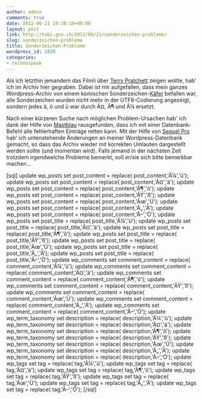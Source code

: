 ```yaml
---
author: admin
comments: true
date: 2012-06-21 19:38:19+00:00
layout: post
link: http://habi.gna.ch/2012/06/21/sonderzeichen-probleme/
slug: sonderzeichen-probleme
title: Sonderzeichen-Probleme
wordpress_id: 2820
categories:
- technospeak
---
```


Als ich letzthin jemandem das Filmli über [Terry Pratchett](http://habi.gna.ch/2011/12/08/sir-terry-pratched-will-sterben/) zeigen wollte, hab' ich im Archiv hier gegraben. Dabei ist mir aufgefallen, dass mein ganzes Wordpress-Archiv von einem komischen Sonderzeichen-[Käfer](http://en.wikipedia.org/wiki/File:H96566k.jpg) befallen war, alle Sonderzeichen wurden nicht mehr in der UTF8-Codierung angezeigt, sondern jedes ä, ö und ü war durch Ã¤, Ã¶ und Ã¼ ersetzt.




Nach einer kürzeren Suche nach möglichen Problem-Ursachen hab' ich dank der Hilfe von [Mastblau](http://www.mastblau.com/2009-01-20/wordpress-auf-utf-8-umstellen/) rausgefunden, dass ich mit einer Datenbank-Befehl alle fehlerhaften Einträge retten kann. Mit der Hilfe von [Sequel Pro](http://www.sequelpro.com/) hab' ich untenstehende Änderungen an meiner Wordpress-Datenbank gemacht, so dass das Archiv wieder mit korrekten Umlauten dargestellt werden sollte (und momentan wird). Falls jemand in der nächsten Zeit trotzdem irgendwelche Probleme bemerkt, soll er/sie sich bitte bemerkbar machen...



[sql]
update wp_posts set post_content = replace( post_content,'Ã¼','ü');
update wp_posts set post_content = replace( post_content,'Ã¤','ä');
update wp_posts set post_content = replace( post_content,'Ã¶','ö');
update wp_posts set post_content = replace( post_content,'ÃŸ','ß');
update wp_posts set post_content = replace( post_content,'Ãœ','Ü');
update wp_posts set post_content = replace( post_content,'Ã„','Ä');
update wp_posts set post_content = replace( post_content,'Ã–','Ö');
update wp_posts set post_title = replace( post_title,'Ã¼','ü');
update wp_posts set post_title = replace( post_title,'Ã¤','ä');
update wp_posts set post_title = replace( post_title,'Ã¶','ö');
update wp_posts set post_title = replace( post_title,'ÃŸ','ß');
update wp_posts set post_title = replace( post_title,'Ãœ','Ü');
update wp_posts set post_title = replace( post_title,'Ã„','Ä');
update wp_posts set post_title = replace( post_title,'Ã–','Ö');
update wp_comments set comment_content = replace( comment_content,'Ã¼','ü');
update wp_comments set comment_content = replace( comment_content,'Ã¤','ä');
update wp_comments set comment_content = replace( comment_content,'Ã¶','ö');
update wp_comments set comment_content = replace( comment_content,'ÃŸ','ß');
update wp_comments set comment_content = replace( comment_content,'Ãœ','Ü');
update wp_comments set comment_content = replace( comment_content,'Ã„','Ä');
update wp_comments set comment_content = replace( comment_content,'Ã–','Ö');
update wp_term_taxonomy set description = replace( description,'Ã¼','ü');
update wp_term_taxonomy set description = replace( description,'Ã¤','ä');
update wp_term_taxonomy set description = replace( description,'Ã¶','ö');
update wp_term_taxonomy set description = replace( description,'ÃŸ','ß');
update wp_term_taxonomy set description = replace( description,'Ãœ','Ü');
update wp_term_taxonomy set description = replace( description,'Ã„','Ä');
update wp_term_taxonomy set description = replace( description,'Ã–','Ö');
update wp_tags set tag = replace( tag,'Ã¼','ü');
update wp_tags set tag = replace( tag,'Ã¤','ä');
update wp_tags set tag = replace( tag,'Ã¶','ö');
update wp_tags set tag = replace( tag,'ÃŸ','ß');
update wp_tags set tag = replace( tag,'Ãœ','Ü');
update wp_tags set tag = replace( tag,'Ã„','Ä');
update wp_tags set tag = replace( tag,'Ã–','Ö');
[/sql]
